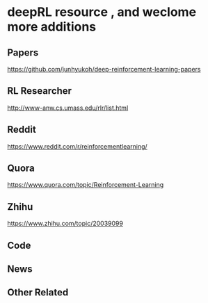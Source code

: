 # deepRL resource , and weclome more additions

Papers
------
https://github.com/junhyukoh/deep-reinforcement-learning-papers

RL Researcher
-------
http://www-anw.cs.umass.edu/rlr/list.html

Reddit
-----
https://www.reddit.com/r/reinforcementlearning/

Quora
-----
https://www.quora.com/topic/Reinforcement-Learning

Zhihu
-----
https://www.zhihu.com/topic/20039099

Code
----

News
------

Other Related
-----
